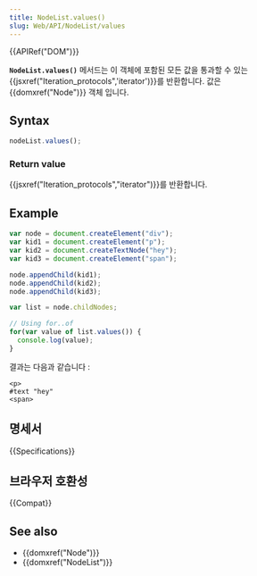 ```yaml
---
title: NodeList.values()
slug: Web/API/NodeList/values
---
```


{{APIRef("DOM")}}

**`NodeList.values()`** 메서드는 이 객체에 포함된 모든 값을 통과할 수 있는 {{jsxref("Iteration_protocols",'iterator')}}를 반환합니다. 값은 {{domxref("Node")}} 객체 입니다.

## Syntax

```js
nodeList.values();
```

### Return value

{{jsxref("Iteration_protocols","iterator")}}를 반환합니다.

## Example

```js
var node = document.createElement("div");
var kid1 = document.createElement("p");
var kid2 = document.createTextNode("hey");
var kid3 = document.createElement("span");

node.appendChild(kid1);
node.appendChild(kid2);
node.appendChild(kid3);

var list = node.childNodes;

// Using for..of
for(var value of list.values()) {
  console.log(value);
}
```

결과는 다음과 같습니다 :

```
<p>
#text "hey"
<span>
```

## 명세서

{{Specifications}}

## 브라우저 호환성

{{Compat}}

## See also

- {{domxref("Node")}}
- {{domxref("NodeList")}}
